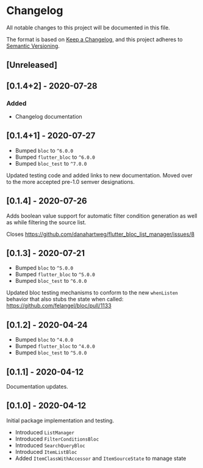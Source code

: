 # Changelog
All notable changes to this project will be documented in this file.

The format is based on [Keep a Changelog](https://keepachangelog.com/en/1.0.0/),
and this project adheres to [Semantic Versioning](https://semver.org/spec/v2.0.0.html).

## [Unreleased]

## [0.1.4+2] - 2020-07-28
### Added
- Changelog documentation

## [0.1.4+1] - 2020-07-27

+ Bumped `bloc` to `^6.0.0`
+ Bumped `flutter_bloc` to `^6.0.0`
+ Bumped `bloc_test` to `^7.0.0`

Updated testing code and added links to new documentation. Moved over to the more accepted pre-1.0 semver designations.

## [0.1.4] - 2020-07-26

Adds boolean value support for automatic filter condition generation as well as while filtering the source list.

Closes https://github.com/danahartweg/flutter_bloc_list_manager/issues/8

## [0.1.3] - 2020-07-21

+ Bumped `bloc` to `^5.0.0`
+ Bumped `flutter_bloc` to `^5.0.0`
+ Bumped `bloc_test` to `^6.0.0`

Updated bloc testing mechanisms to conform to the new `whenListen` behavior that also stubs the state when called: https://github.com/felangel/bloc/pull/1133

## [0.1.2] - 2020-04-24

+ Bumped `bloc` to `^4.0.0`
+ Bumped `flutter_bloc` to `^4.0.0`
+ Bumped `bloc_test` to `^5.0.0`

## [0.1.1] - 2020-04-12

Documentation updates.

## [0.1.0] - 2020-04-12

Initial package implementation and testing.

+ Introduced `ListManager`
+ Introduced `FilterConditionsBloc`
+ Introduced `SearchQueryBloc`
+ Introduced `ItemListBloc`
+ Added `ItemClassWithAccessor` and `ItemSourceState` to manage state
